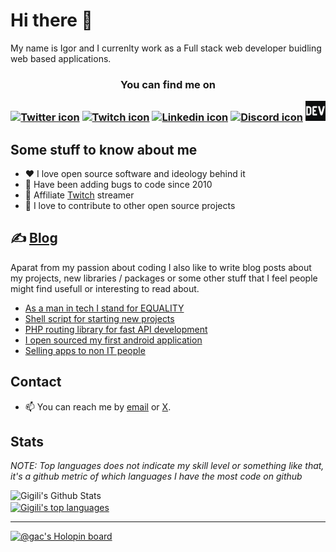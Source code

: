 # Hi there 👋

My name is Igor and I currenlty work as a Full stack web developer buidling web based applications. 

<h3 align="center">
  <b>You can find me on</b>
  
  [![Twitter icon](https://img.icons8.com/fluent/48/000000/twitter.png)](https://twitter.com/Gac_BL)
  [![Twitch icon](https://img.icons8.com/color/48/000000/twitch--v1.png)](https://www.twitch.tv/gacbl)
  [![Linkedin icon](https://img.icons8.com/color/48/000000/linkedin.png)](https://www.linkedin.com/in/igor-ilic-17573784/)
  [![Discord icon](https://img.icons8.com/fluent/48/000000/discord-new-logo.png)](https://discord.gg/VCwfegn4Gn)
  [![Dev.to icon](devto.png)](https://dev.to/gac)
</h3>

## Some stuff to know about me

- ❤️ I love open source software and ideology behind it 
- 🐛 Have been adding bugs to code since 2010
- 🎥 Affiliate [Twitch](https://www.twitch.tv/gacbl) streamer
- 🔭 I love to contribute to other open source projects
  
## ✍ [Blog](https://blog.igorilic.dev/)

Aparat from my passion about coding I also like to write blog posts about my projects, new libraries / packages or some other stuff that I feel people might find usefull or interesting to read about. 

<!-- DEVTO:START -->
- [As a man in tech I stand for EQUALITY](https://dev.to/gac/as-a-man-in-tech-i-stand-for-equality-11o8)
- [Shell script for starting new projects](https://dev.to/gac/shell-script-for-starting-new-projects-1n5c)
- [PHP routing library for fast API development](https://dev.to/gac/php-routing-library-for-fast-api-development-2j9d)
- [I open sourced my first android application](https://dev.to/gac/i-open-sourced-my-first-android-application-1nim)
- [Selling apps to non IT people](https://dev.to/gac/building-apps-for-non-it-people-3h9p)
<!-- DEVTO:END -->

## Contact 

- 📫 You can reach me by [email](mailto:github@igorilic.net) or [X](https://x.com/Gac_BL).

## Stats 

_NOTE: Top languages does not indicate my skill level or something like that, it's a github metric of which languages I have the most code on github_

<a href="https://github.com/gigili">
<img align="left" alt="Gigili's Github Stats" src="https://github-readme-stats.vercel.app/api?username=gigili&show_icons=true&hide_border=true&count_private=true&include_all_commits=true&theme=radical" width="450"/></a>
<a href="https://github.com/gigili">
  <img align="center" alt="Gigili's top languages" src="https://github-readme-stats.vercel.app/api/top-langs/?username=gigili&layout=compact&theme=radical" />
</a>

---

[![@gac's Holopin board](https://holopin.io/api/user/board?user=gac)](https://holopin.io/@gac)
